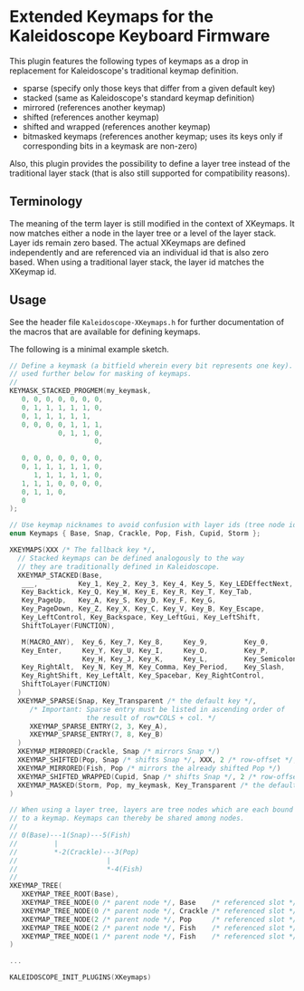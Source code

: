 # Extended Keymaps for the Kaleidoscope Keyboard Firmware

This plugin features the following types of keymaps as a drop in replacement
for Kaleidoscope's traditional keymap definition.

* sparse (specify only those keys that differ from a given default key)
* stacked (same as Kaleidoscope's standard keymap definition)
* mirrored (references another keymap)
* shifted (references another keymap)
* shifted and wrapped (references another keymap)
* bitmasked keymaps (references another keymap; uses its keys only if corresponding bits in a keymask are non-zero)

Also, this plugin provides the possibility to 
define a layer tree instead of the traditional layer stack (that is also still supported for compatibility reasons).

## Terminology

The meaning of the term layer is still modified in the context of XKeymaps. It now matches either a node in the layer tree or a level
of the layer stack. Layer ids remain zero based. The actual XKeymaps are defined independently and are referenced via an individual id that is also zero based. When using a traditional layer stack, the layer id matches the XKeymap id.

## Usage

See the header file `Kaleidoscope-XKeymaps.h` for further documentation of the 
macros that are available for defining keymaps.

The following is a minimal example sketch.

```cpp
// Define a keymask (a bitfield wherein every bit represents one key). It is
// used further below for masking of keymaps.
//
KEYMASK_STACKED_PROGMEM(my_keymask, 
   0, 0, 0, 0, 0, 0, 0,
   0, 1, 1, 1, 1, 1, 0,
   0, 1, 1, 1, 1, 1,
   0, 0, 0, 0, 1, 1, 1,
            0, 1, 1, 0,
                     0,
                     
   0, 0, 0, 0, 0, 0, 0, 
   0, 1, 1, 1, 1, 1, 0, 
      1, 1, 1, 1, 1, 0, 
   1, 1, 1, 0, 0, 0, 0,
   0, 1, 1, 0,
   0
);

// Use keymap nicknames to avoid confusion with layer ids (tree node ids).
enum Keymaps { Base, Snap, Crackle, Pop, Fish, Cupid, Storm };

XKEYMAPS(XXX /* The fallback key */,
  // Stacked keymaps can be defined analogously to the way
  // they are traditionally defined in Kaleidoscope.
  XKEYMAP_STACKED(Base, 
   ___,          Key_1, Key_2, Key_3, Key_4, Key_5, Key_LEDEffectNext,
   Key_Backtick, Key_Q, Key_W, Key_E, Key_R, Key_T, Key_Tab,
   Key_PageUp,   Key_A, Key_S, Key_D, Key_F, Key_G,
   Key_PageDown, Key_Z, Key_X, Key_C, Key_V, Key_B, Key_Escape,
   Key_LeftControl, Key_Backspace, Key_LeftGui, Key_LeftShift,
   ShiftToLayer(FUNCTION),

   M(MACRO_ANY),  Key_6, Key_7, Key_8,     Key_9,         Key_0,         LockLayer(NUMPAD),
   Key_Enter,     Key_Y, Key_U, Key_I,     Key_O,         Key_P,         Key_Equals,
                  Key_H, Key_J, Key_K,     Key_L,         Key_Semicolon, Key_Quote,
   Key_RightAlt,  Key_N, Key_M, Key_Comma, Key_Period,    Key_Slash,     Key_Minus,
   Key_RightShift, Key_LeftAlt, Key_Spacebar, Key_RightControl,
   ShiftToLayer(FUNCTION) 
  )
  XKEYMAP_SPARSE(Snap, Key_Transparent /* the default key */,
     /* Important: Sparse entry must be listed in ascending order of
                   the result of row*COLS + col. */
     XKEYMAP_SPARSE_ENTRY(2, 3, Key_A),
     XKEYMAP_SPARSE_ENTRY(7, 8, Key_B)
  )
  XKEYMAP_MIRRORED(Crackle, Snap /* mirrors Snap */)
  XKEYMAP_SHIFTED(Pop, Snap /* shifts Snap */, XXX, 2 /* row-offset */, 3 /* col-offset */)
  XKEYMAP_MIRRORED(Fish, Pop /* mirrors the already shifted Pop */)
  XKEYMAP_SHIFTED_WRAPPED(Cupid, Snap /* shifts Snap */, 2 /* row-offset */, 3 /* col-offset */)
  XKEYMAP_MASKED(Storm, Pop, my_keymask, Key_Transparent /* the default key */, /* empty = don't negate */)
)

// When using a layer tree, layers are tree nodes which are each bound
// to a keymap. Keymaps can thereby be shared among nodes.
//
// 0(Base)---1(Snap)---5(Fish)
//         |
//         *-2(Crackle)---3(Pop)
//                      |
//                      *-4(Fish)
//
XKEYMAP_TREE(
   XKEYMAP_TREE_ROOT(Base),                                               /* node 0 */
   XKEYMAP_TREE_NODE(0 /* parent node */, Base    /* referenced slot */), /* node 1 */
   XKEYMAP_TREE_NODE(0 /* parent node */, Crackle /* referenced slot */), /* node 2 */
   XKEYMAP_TREE_NODE(2 /* parent node */, Pop     /* referenced slot */), /* node 3 */
   XKEYMAP_TREE_NODE(2 /* parent node */, Fish    /* referenced slot */), /* node 4 */
   XKEYMAP_TREE_NODE(1 /* parent node */, Fish    /* referenced slot */), /* node 5 */
)

...

KALEIDOSCOPE_INIT_PLUGINS(XKeymaps)
```
